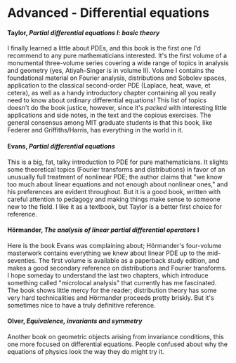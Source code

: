 # Advanced - Differential equations

#### Taylor, *Partial differential equations I: basic theory*

I finally learned a little about PDEs, and this book is the first one I'd recommend to any pure
mathematicians interested.  It's the first volume of a monumental three-volume series covering
a wide range of topics in analysis and geometry (yes, Atiyah-Singer is in volume II).  Volume I
contains the foundational material on Fourier analysis, distributions and Sobolev spaces,
application to the classical second-order PDE (Laplace, heat, wave, et cetera), as well as a
handy introductory chapter containing all you really need to know about ordinary differential
equations!  This list of topics doesn't do the book justice, however, since it's *packed* with
interesting little applications and side notes, in the text and the copious exercises.  The
general consensus among MIT graduate students is that this book, like Federer and
Griffiths/Harris, has everything in the world in it.

#### Evans, *Partial differential equations*

This is a big, fat, talky introduction to PDE for pure mathematicians.  It slights some
theoretical topics (Fourier transforms and distributions) in favor of an unusually full
treatment of nonlinear PDE; the author claims that "we know too much about linear equations and
not enough about nonlinear ones," and his preferences are evident throughout.  But it is a good
book, written with careful attention to pedagogy and making things make sense to someone new to
the field.  I like it as a textbook, but Taylor is a better first choice for reference.

#### Hörmander, *The analysis of linear partial differential operators* I

Here is the book Evans was complaining about; Hörmander's four-volume masterwork contains
everything we knew about linear PDE up to the mid-seventies.  The first volume is available as
a paperback study edition, and makes a good secondary reference on distributions and Fourier
transforms.  I hope someday to understand the last two chapters, which introduce something
called "microlocal analysis" that currently has me fascinated.  The book shows little mercy for
the reader; distribution theory has some very hard technicalities and Hörmander proceeds pretty
briskly.  But it's sometimes nice to have a truly definitive reference.

#### Olver, *Equivalence, invariants and symmetry*

Another book on geometric objects arising from invariance conditions, this one more focused on
differential equations.  People confused about why the equations of physics look the way they
do might try it.

